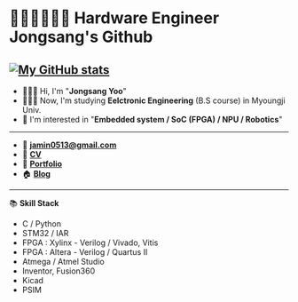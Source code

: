 # 🧑🏻‍💻👷🏻‍♂️ Hardware Engineer Jongsang's Github
[![My GitHub stats](https://github-readme-stats.vercel.app/api?username=js4ngu)](https://github.com/js4ngu/github-readme-stats)
---
* 🙋🏻‍♂️ Hi, I'm "**Jongsang Yoo**"
* 👨🏻‍🎓 Now, I'm studying **Eelctronic Engineering** (B.S course) in Myoungji Univ.
* 🔬 I'm interested in "**Embedded system / SoC (FPGA) / NPU / Robotics**"
---
* 📨 **jamin0513@gmail.com**
* 📄 [**CV**](https://user-images.githubusercontent.com/30527114/201471282-4e08ece0-619f-4174-818d-f2c2e3f547fd.png)
* 📄 [**Portfolio**](https://right-blarney-ad5.notion.site/ABOUT-JONG-SANG-1bccf54efce348f1a788425029a6b408)
* 🏠 [**Blog**](https://blog.naver.com/ben0513)
---
📚 **Skill Stack**
* C / Python
* STM32 / IAR
* FPGA : Xylinx - Verilog / Vivado, Vitis
* FPGA : Altera - Verilog / Quartus II
* Atmega / Atmel Studio
* Inventor, Fusion360
* Kicad
* PSIM
